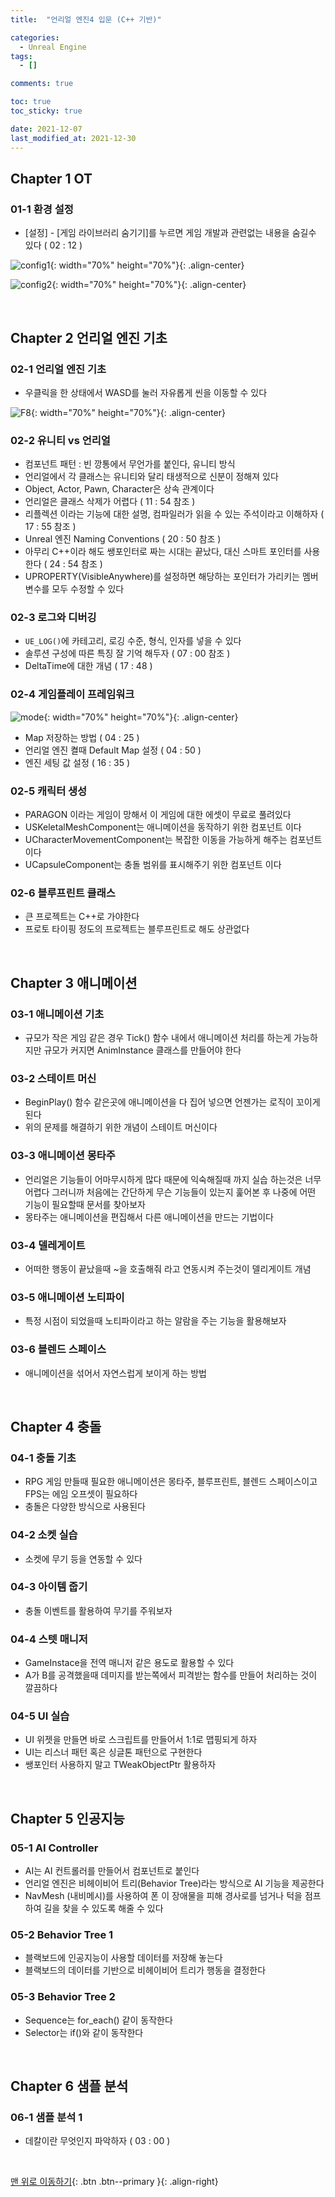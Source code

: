 ```yaml
---
title:  "언리얼 엔진4 입문 (C++ 기반)"

categories:
  - Unreal Engine
tags:
  - []

comments: true

toc: true
toc_sticky: true

date: 2021-12-07
last_modified_at: 2021-12-30
---
```


## Chapter 1 OT

### 01-1 환경 설정
- [설정] - [게임 라이브러리 숨기기]를 누르면 게임 개발과 관련없는 내용을 숨길수 있다 ( 02 : 12 )

![config1](https://user-images.githubusercontent.com/80055816/145439237-51f74654-10f5-42bd-aa78-cbb985948a98.PNG){: width="70%" height="70%"}{: .align-center}

![config2](https://user-images.githubusercontent.com/80055816/145439325-3d7b2041-7031-417f-9aeb-a7d99b0d5f26.PNG){: width="70%" height="70%"}{: .align-center}

<br>

## Chapter 2 언리얼 엔진 기초

### 02-1 언리얼 엔진 기초
- 우클릭을 한 상태에서 WASD를 눌러 자유롭게 씬을 이동할 수 있다

![F8](https://user-images.githubusercontent.com/80055816/145676887-b044e507-aacb-4508-82ab-60cc335d74a6.PNG){: width="70%" height="70%"}{: .align-center}

### 02-2 유니티 vs 언리얼
- 컴포넌트 패턴 : 빈 깡통에서 무언가를 붙인다, 유니티 방식
- 언리얼에서 각 클래스는 유니티와 달리 태생적으로 신분이 정해져 있다
- Object, Actor, Pawn, Character은 상속 관계이다
- 언리얼은 클래스 삭제가 어렵다 ( 11 : 54 참조 )
- 리플렉션 이라는 기능에 대한 설명, 컴파일러가 읽을 수 있는 주석이라고 이해하자 ( 17 : 55 참조 )
- Unreal 엔진 Naming Conventions ( 20 : 50 참조 )
- 아무리 C++이라 해도 쌩포인터로 짜는 시대는 끝났다, 대신 스마트 포인터를 사용한다 ( 24 : 54 참조 )
- UPROPERTY(VisibleAnywhere)를 설정하면 해당하는 포인터가 가리키는 멤버변수를 모두 수정할 수 있다

### 02-3 로그와 디버깅
- `UE_LOG()`에 카테고리, 로깅 수준, 형식, 인자를 넣을 수 있다
- 솔루션 구성에 따른 특징 잘 기억 해두자 ( 07 : 00 참조 )
- DeltaTime에 대한 개념 ( 17 : 48 )

### 02-4 게임플레이 프레임워크

![mode](https://user-images.githubusercontent.com/80055816/145860085-8bd3d306-7009-4069-8387-6188381d0d64.PNG){: width="70%" height="70%"}{: .align-center}

- Map 저장하는 방법 ( 04 : 25 )
- 언리얼 엔진 켤때 Default Map 설정 ( 04 : 50 )
- 엔진 세팅 값 설정 ( 16 : 35 )

### 02-5 캐릭터 생성
- PARAGON 이라는 게임이 망해서 이 게임에 대한 에셋이 무료로 풀려있다
- USKeletalMeshComponent는 애니메이션을 동작하기 위한 컴포넌트 이다
- UCharacterMovementComponent는 복잡한 이동을 가능하게 해주는 컴포넌트 이다
- UCapsuleComponent는 충돌 범위를 표시해주기 위한 컴포넌트 이다

### 02-6 블루프린트 클래스
- 큰 프로젝트는 C++로 가야한다
- 프로토 타이핑 정도의 프로젝트는 블루프린트로 해도 상관없다

<br>

## Chapter 3 애니메이션

### 03-1 애니메이션 기초
- 규모가 작은 게임 같은 경우 Tick() 함수 내에서 애니메이션 처리를 하는게 가능하지만 규모가 커지면 AnimInstance 클래스를 만들어야 한다

### 03-2 스테이트 머신
- BeginPlay() 함수 같은곳에 애니메이션을 다 집어 넣으면 언젠가는 로직이 꼬이게 된다
- 위의 문제를 해결하기 위한 개념이 스테이트 머신이다

### 03-3 애니메이션 몽타주
- 언리얼은 기능들이 어마무시하게 많다 때문에 익숙해질때 까지 실습 하는것은 너무 어렵다 그러니까 처음에는 간단하게 무슨 기능들이 있는지 훑어본 후 나중에 어떤 기능이 필요할때 문서를 찾아보자
- 몽타주는 애니메이션을 편집해서 다른 애니메이션을 만드는 기법이다

### 03-4 델레게이트
- 어떠한 행동이 끝났을때 ~을 호출해줘 라고 연동시켜 주는것이 델리게이트 개념

### 03-5 애니메이션 노티파이
- 특정 시점이 되었을때 노티파이라고 하는 알람을 주는 기능을 활용해보자

### 03-6 블렌드 스페이스
- 애니메이션을 섞어서 자연스럽게 보이게 하는 방법

<br>

## Chapter 4 충돌

### 04-1 충돌 기초
- RPG 게임 만들때 필요한 애니메이션은 몽타주, 블루프린트, 블렌드 스페이스이고 FPS는 에임 오프셋이 필요하다
- 충돌은 다양한 방식으로 사용된다

### 04-2 소켓 실습
- 소켓에 무기 등을 연동할 수 있다

### 04-3 아이템 줍기
- 충돌 이벤트를 활용하여 무기를 주워보자

### 04-4 스텟 매니저
- GameInstace을 전역 매니저 같은 용도로 활용할 수 있다
- A가 B를 공격했을때 데미지를 받는쪽에서 피격받는 함수를 만들어 처리하는 것이 깔끔하다

### 04-5 UI 실습
- UI 위젯을 만들면 바로 스크립트를 만들어서 1:1로 맵핑되게 하자
- UI는 리스너 패턴 혹은 싱글톤 패턴으로 구현한다
- 쌩포인터 사용하지 말고 TWeakObjectPtr 활용하자

<br>

## Chapter 5 인공지능

### 05-1 AI Controller
- AI는 AI 컨트롤러를 만들어서 컴포넌트로 붙인다
- 언리얼 엔진은 비헤이비어 트리(Behavior Tree)라는 방식으로 AI 기능을 제공한다
- NavMesh (내비메시)를 사용하여 폰 이 장애물을 피해 경사로를 넘거나 턱을 점프하여 길을 찾을 수 있도록 해줄 수 있다

### 05-2 Behavior Tree 1
- 블랙보드에 인공지능이 사용할 데이터를 저장해 놓는다
- 블랙보드의 데이터를 기반으로 비헤이비어 트리가 행동을 결정한다

### 05-3 Behavior Tree 2
- Sequence는 for_each() 같이 동작한다
- Selector는 if()와 같이 동작한다

<br>

## Chapter 6 샘플 분석

### 06-1 샘플 분석 1
- 데칼이란 무엇인지 파악하자 ( 03 : 00 )

<br>

[맨 위로 이동하기](#){: .btn .btn--primary }{: .align-right}
